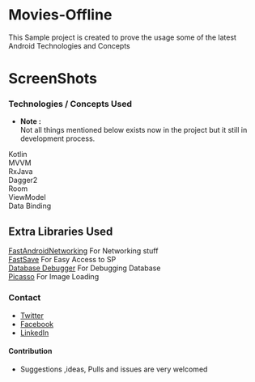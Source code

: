 # Movies-Offline

This Sample project is created to prove the usage some of the latest Android Technologies and Concepts

# ScreenShots

<p align="center">
  
</p>

### Technologies / Concepts Used
* **Note :** <br />
Not all things mentioned below exists now in the project but it still in development process.

Kotlin <br />
MVVM <br />
RxJava <br />
Dagger2 <br />
Room <br />
ViewModel <br />
Data Binding <br />

## Extra Libraries Used
[FastAndroidNetworking](https://github.com/amitshekhariitbhu/Fast-Android-Networking) For Networking stuff <br />
[FastSave](https://github.com/yehiahd/FastSave-Android) For Easy Access to SP <br />
[Database Debugger](https://github.com/amitshekhariitbhu/Android-Debug-Database) For Debugging Database <br />
[Picasso](https://github.com/square/picasso) For Image Loading <br />

### Contact
- [Twitter](https://twitter.com/YehiaHd)
- [Facebook](https://www.facebook.com/yehia.hd)
- [LinkedIn](https://www.linkedin.com/in/yehiahd/)

#### Contribution
- Suggestions ,ideas, Pulls and issues are very welcomed

